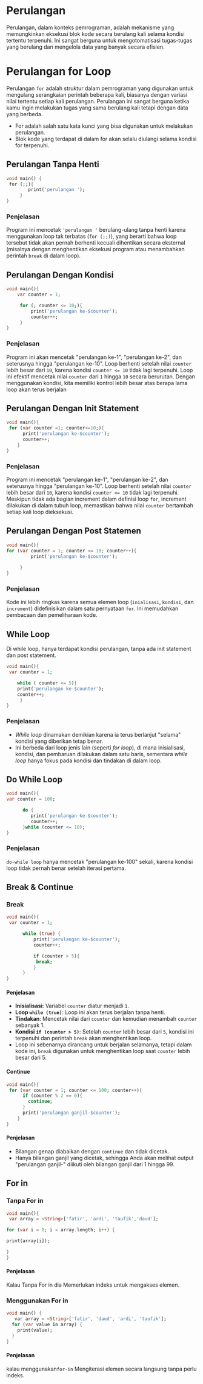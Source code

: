 # Perulangan
Perulangan, dalam konteks pemrograman, adalah mekanisme yang memungkinkan eksekusi blok kode secara berulang kali selama kondisi tertentu terpenuhi. Ini sangat berguna untuk mengotomatisasi tugas-tugas yang berulang dan mengelola data yang banyak secara efisien.

# Perulangan for Loop
Perulangan `for` adalah struktur dalam pemrograman yang digunakan untuk mengulang serangkaian perintah beberapa kali, biasanya dengan variasi nilai tertentu setiap kali perulangan. Perulangan ini sangat berguna ketika kamu ingin melakukan tugas yang sama berulang kali tetapi dengan data yang berbeda.

- For adalah salah satu kata kunci yang bisa digunakan untuk melakukan perulangan.
- Blok kode yang terdapat di dalam for akan selalu diulangi selama kondisi for terpenuhi.

## Perulangan Tanpa Henti
```dart
void main() {
 for (;;){
        print('perulangan ');
     }
}
```
### Penjelasan
Program ini mencetak `'perulangan '` berulang-ulang tanpa henti karena menggunakan loop tak terbatas (`for (;;)`), yang berarti bahwa loop tersebut tidak akan pernah berhenti kecuali dihentikan secara eksternal (misalnya dengan menghentikan eksekusi program atau menambahkan perintah `break` di dalam loop).
## Perulangan Dengan Kondisi
```dart
void main(){
	var counter = 1;

     for (; counter <= 10;){
         print('perulangan ke-$counter');
         counter++;
     }
}
```

### Penjelasan
Program ini akan mencetak "perulangan ke-1", "perulangan ke-2", dan seterusnya hingga "perulangan ke-10". Loop berhenti setelah nilai `counter` lebih besar dari `10`, karena kondisi `counter <= 10` tidak lagi terpenuhi. Loop ini efektif mencetak nilai `counter` dari `1` hingga `10` secara berurutan.
Dengan menggunakan kondisi, kita memiliki kontrol lebih besar atas berapa lama loop akan terus berjalan

## Perulangan Dengan Init Statement

```dart
void main(){
 for (var counter =1; counter<=10;){
      print('perulangan ke-$counter');
      counter++;
    }
}
```
### Penjelasan
Program ini mencetak "perulangan ke-1", "perulangan ke-2", dan seterusnya hingga "perulangan ke-10". Loop berhenti setelah nilai `counter` lebih besar dari `10`, karena kondisi `counter <= 10` tidak lagi terpenuhi. Meskipun tidak ada bagian increment dalam definisi loop `for`, increment dilakukan di dalam tubuh loop, memastikan bahwa nilai `counter` bertambah setiap kali loop dieksekusi.

## Perulangan Dengan Post Statemen
```dart
void main(){
for (var counter = 1; counter <= 10; counter++){
         print('perulangan ke-$counter');
         
     }
}
```
### Penjelasan
Kode ini lebih ringkas karena semua elemen loop (`inialisasi`, `kondisi`, dan `increment`) didefinisikan dalam satu pernyataan `for`. Ini memudahkan pembacaan dan pemeliharaan kode.

## While Loop
Di while loop, hanya terdapat kondisi perulangan, tanpa ada init statement dan post statement.

```dart
void main(){
 var counter = 1;

    while ( counter <= 5){
    print('perulangan ke-$counter');
	counter++;
     }
}
```
### Penjelasan

- _While loop_ dinamakan demikian karena ia terus berlanjut "selama" kondisi yang diberikan tetap benar.
- Ini berbeda dari loop jenis lain (seperti _for loop_), di mana inisialisasi, kondisi, dan pembaruan dilakukan dalam satu baris, sementara _while loop_ hanya fokus pada kondisi dan tindakan di dalam loop.

## Do While Loop
```dart
void main(){
var counter = 100;

      do {
         print('perulangan ke-$counter');
         counter++;
      }while (counter <= 10);
}
```
### Penjelasan
 `do-while loop`   hanya mencetak "perulangan ke-100" sekali, karena kondisi loop tidak pernah benar setelah iterasi pertama.


## Break & Continue

### Break
```dart
void main(){
 var counter = 1;

      while (true) {
          print('perulangan ke-$counter');
          counter++;

          if (counter > 5){
           break;
          }
      }
}
```
#### Penjelasan
- **Inisialisasi**: Variabel `counter` diatur menjadi `1`.
- **Loop `while (true)`**: Loop ini akan terus berjalan tanpa henti.
- **Tindakan**: Mencetak nilai dari `counter` dan kemudian menambah `counter` sebanyak 1.
- **Kondisi `if (counter > 5)`**: Setelah `counter` lebih besar dari `5`, kondisi ini terpenuhi dan perintah `break` akan menghentikan loop.
- Loop ini sebenarnya dirancang untuk berjalan selamanya, tetapi dalam kode ini, `break` digunakan untuk menghentikan loop saat `counter` lebih besar dari 5.

#### Continue
```dart
void main(){
 for (var counter = 1; counter <= 100; counter++){
      if (counter % 2 == 0){
        continue;
      }
      print('perulangan ganjil-$counter');
    }
}
```

#### Penjelasan
- Bilangan genap diabaikan dengan `continue` dan tidak dicetak.
- Hanya bilangan ganjil yang dicetak, sehingga Anda akan melihat output "perulangan ganjil-" diikuti oleh bilangan ganjil dari 1 hingga 99.

## For in
### Tanpa For in
```dart
void main(){
 var array = <String>['fatir', 'ardi', 'taufik','daud'];

for (var i = 0; i < array.length; i++) {

print(array[i]);

}
}
```

#### Penjelasan
Kalau Tanpa For in dia Memerlukan indeks untuk mengakses elemen.

### Menggunakan For in
```dart
void main() {
   var array = <String>['fatir', 'daud', 'ardi', 'taufik'];
  for (var value in array) {
    print(value);
  }
}
```
#### Penjelasan
kalau menggunakan`for-in` Mengiterasi elemen secara langsung tanpa perlu indeks.
